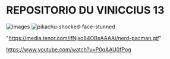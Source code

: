 # REPOSITORIO DU VINICCIUS 13






![images](https://github.com/user-attachments/assets/1e11b0d6-ad4a-4b20-aaef-14380d6cd88a)
![pikachu-shocked-face-stunned](https://github.com/user-attachments/assets/e7d9b920-adec-4c19-810a-5864c47b0480)

"https://media.tenor.com/ifNjxo84OBsAAAAi/nerd-pacman.gif"

https://www.youtube.com/watch?v=P0qAAU0fPog

